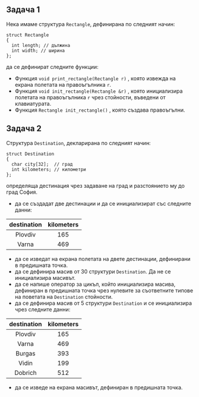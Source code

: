 ## Задача 1 
Нека имаме структура `Rectangle`, дефинирана по следният начин: <br />
```
struct Rectangle
{
  int length; // дължина
  int width; // ширина
};
```
да се дефинират следните функции:
* Функция `void print_rectangle(Rectangle r)` , която извежда на екрана полетата на правоъгълника `r`.
* Функция `void init_rectangle(Rectangle &r)` , която инициализира полетата на правоъгълника `r` чрез стойности, въведени от клавиатурата.
* Функция `Rectangle init_rectangle()` , която създава правоъгълни.

## Задача 2
Структура `Destination`, декларирана по следният начин:
```
struct Destination
{
  char city[32];  // град 
  int kilometers; // километри
};
```
определяща дестинация   чрез задаване на град и разстоянието му до град София.
* да се създадат две дестинации и да се инициализират със следните данни:

| destination | kilometers |
| :---------: |:----------:| 
| Plovdiv     | 165       |
| Varna       | 469       |

* да се изведат на екрана полетата на двете дестинации, дефинирани в предишната точка.
* да се дефинира масив от 30 структури `Destination`. Да не се инициализира масивът.
* да се напише оператор за цикъл, който инициализира масива, дефиниран в предишната точка чрез нулевите за съответните типове на поветата на `Destination` стойности.
* да се дефинира масив от 5 структури `Destination` и се инициализира чрез следните данни:

| destination | kilometers |
| :---------: |:----------:| 
| Plovdiv     | 165       |
| Varna       | 469       |
| Burgas      | 393       |
| Vidin       | 199       |
| Dobrich     | 512       |

* да се изведе на екрана масивът, дефиниран в предишната точка.
